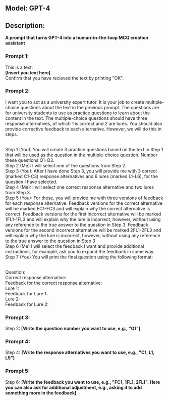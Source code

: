 ## Model: GPT-4
## Description:
**A prompt that turns GPT-4 into a human-in-the-loop MCQ creation assistant**

### Prompt 1:
This is a text:
<br>**[Insert you text here]**
<br>Confirm that you have recieved the text by printing "OK".

### Prompt 2:
I want you to act as a university expert tutor. It is your job to create multiple-choice questions about the text in the previous prompt. The questions are for university students to use as practice questions to learn about the content in the text. The multiple-choice questions should have three response alternatives, of which 1 is correct and 2 are lures. You should also provide corrective feedback to each alternative. However, we will do this in steps.

<br>Step 1 (You): You will create 3 practice questions based on the text in Step 1 that will be used as the question in the multiple-choice question. Number these questions Q1-Q3.
<br>Step 2 (Me): I will select one of the questions from Step 2.
<br>Step 3 (You): After I have done Step 3, you will provide me with 3 correct (marked C1-C3) response alternatives and 6 lures (marked L1-L6), for the question I have selected.
<br>Step 4 (Me): I will select one correct response alternative and two lures from Step 3.
<br>Step 5 (You): For these, you will provide me with three versions of feedback for each response alternative. Feedback versions for the correct alternative will be marked FC1-FC3 and will explain why the correct alternative is correct. Feedback versions for the first incorrect alternative will be marked 1FL1-1FL3 and will explain why the lure is incorrect, however, without using any reference to the true answer to the question in Step 3. Feedback versions for the second incorrect alternative will be marked 2FL1-2FL3 and will explain why the lure is incorrect, however, without using any reference to the true answer to the question in Step 3
<br>Step 6 (Me) I will select the feedback I want and provide additional instructions, for example, ask you to expand the feedback in some way.
<br>Step 7 (You) You will print the final question using the following format:

<br>Question:
<br>Correct response alternative:
<br>Feedback for the correct response alternative:
<br>Lure 1:
<br>Feedback for Lure 1:
<br>Lure 2:
<br>Feedback for Lure 2:

### Prompt 3:
Step 2: **[Write the question number you want to use, e.g., "Q1"]**

### Prompt 4:
Step 4: **[Write the response alternatives you want to use, e.g., "C1, L1, L5"]**

### Prompt 5:
Step 6: **[Write the feedback you want to use, e.g., "FC1, 1FL1, 2FL1". Here you can also ask for additional adjustment, e.g., asking it to add something more in the feedback]**
